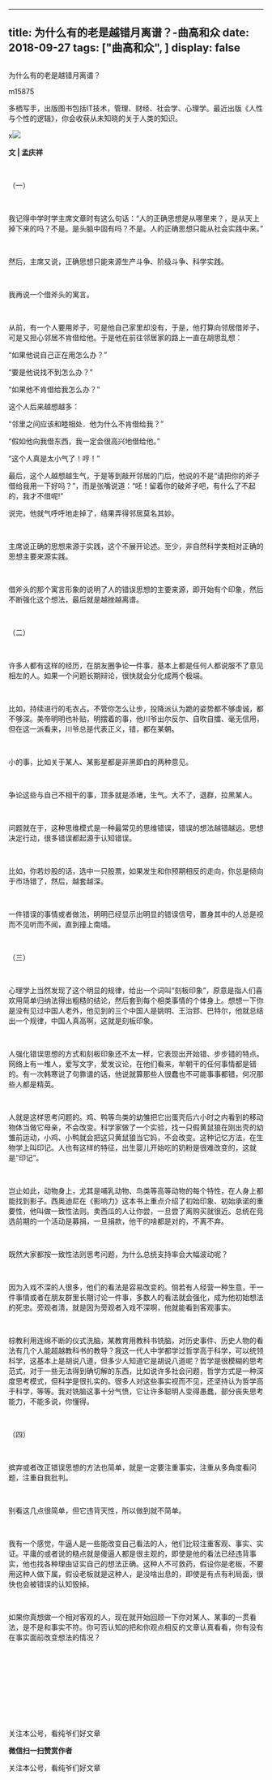 
---
title:   为什么有的老是越错月离谱？-曲高和众
date: 2018-09-27
tags: ["曲高和众", ]
display: false
---


## 



为什么有的老是越错月离谱？




m15875




多栖写手，出版图书包括IT技术，管理、财经、社会学、心理学。最近出版《人性与个性的逻辑》，你会收获从未知晓的关于人类的知识。


x<img class="" data-ratio="0.9169921875" data-s="300,640" src="https://mmbiz.qpic.cn/mmbiz_jpg/fxGMiaL5Zj1guUH4PicicUW8nia6lpj2Z7iccoUicBKI5vb4uUC04FHNiav3MOeh0ia6gXLnlBvKspxHibFKl9ick03CwkhQ/640?wx_fmt=jpeg" data-type="jpeg" data-w="1024" style=""/>

**文 | 孟庆祥**

&nbsp;

（一）

&nbsp;

我记得中学时学主席文章时有这么句话：“人的正确思想是从哪里来？，是从天上掉下来的吗？不是。是头脑中固有吗？不是。人的正确思想只能从社会实践中来。”

&nbsp;

然后，主席又说，正确思想只能来源生产斗争、阶级斗争、科学实践。

&nbsp;

我再说一个借斧头的寓言。

&nbsp;

从前，有一个人要用斧子，可是他自己家里却没有，于是，他打算向邻居借斧子，可是又担心邻居不肯借给他。于是他在前往邻居家的路上一直在胡思乱想：

“如果他说自己正在用怎么办？”

“要是他说找不到怎么办？”

“如果他不肯借给我怎么办？”

这个人后来越想越多：

“邻里之间应该和睦相处．他为什么不肯借给我？”

“假如他向我借东西，我一定会很高兴地借给他。”

“这个人真是太小气了！哼！”

最后，这个人越想越生气，于是等到敲开邻居的门后，他说的不是“请把你的斧子借给我用一下好吗？”，而是张嘴说道：“呸！留着你的破斧子吧，有什么了不起的，我才不借呢!”

说完，他就气呼呼地走掉了，结果弄得邻居莫名其妙。

&nbsp;

主席说正确的思想来源于实践，这个不展开论述。至少，非自然科学类相对正确的思想主要来源实践。

&nbsp;

借斧头的那个寓言形象的说明了人的错误思想的主要来源，即开始有个印象，然后不断强化这个想法，最后就是越挫越离谱。

&nbsp;

（二）

&nbsp;

许多人都有这样的经历，在朋友圈争论一件事，基本上都是任何人都说服不了意见相左的人。如果一个问题长期辩论，很快就会分化成两个极端。

&nbsp;

比如，持续进行的毛衣占。不管你怎么让步，投降派认为跪的姿势都不够虔诚，都不够深。美帝明明也补贴，明摆着的事，他川爷出尔反尔、自吹自擂、毫无信用，但在这一派看来，川爷总是代表正义，错，都在某朝。

&nbsp;

小的事，比如关于某人、某影星都是非黑即白的两种意见。

&nbsp;

争论这些与自己不相干的事，顶多就是添堵，生气。大不了，退群，拉黑某人。

&nbsp;

问题就在于，这种思维模式是一种最常见的思维错误，错误的想法越错越远。思想决定行动，很多错误都起源于认知错误。

&nbsp;

比如，你若炒股的话，选中一只股票，如果发生和你预期相反的走向，你总是倾向于市场错了，然后，越套越深。

&nbsp;

一件错误的事情或者做法，明明已经显示出明显的错误信号，置身其中的人总是视而不见听而不闻，直到撞上南墙。

&nbsp;

（三）

&nbsp;

心理学上当然发现了这个明显的规律，给出一个词叫“刻板印象”，原意是指人们喜欢用简单归纳法得出粗糙的结论，然后套到每个相类事情的个体身上。想想一下你是没有见过中国人老外，他见到的三个中国人是姚明、王治郅、巴特尔，他就总结出一个规律，中国人真高啊，这就是刻板印象。

&nbsp;

人强化错误思想的方式和刻板印象还不太一样，它表现出开始错、步步错的特点。网络上有一堆人，爱写文字，爱发议论，在他们看来，牟朝干的任何事情都是错的。有一次韩寒说了句靠谱的话，他说就算那些人很蠢也不可能事事都错，何况那些人都是精英。

&nbsp;

人就是这样思考问题的。鸡、鸭等鸟类的幼雏把它出蛋壳后六小时之内看到的移动物体当做它母亲，不会改变。科学家做了一个实验，找一只假黄鼠狼在刚出壳的幼雏前运动，小鸡、小鸭就会把这只黄鼠狼当它妈，不会改变。这种记忆方法，在生物学上叫印记。人也有这样的特征，出生婴儿开始吃的奶粉是很难改变的，这就是“印记”。

&nbsp;

岂止如此，动物身上，尤其是哺乳动物、鸟类等高等动物的每个特性，在人身上都能找到影子。西奥迪尼在《影响力》这本书上重点介绍了初始印象、初始承诺的重要性，他叫做一致性法则。卖西瓜的人让你尝，一旦尝了离购买就很近。总统在竞选前期的一个活动是募捐，一旦捐款，他干的啥都是对的，不离不弃。

&nbsp;

既然大家都按一致性法则思考问题，为什么总统支持率会大幅波动呢？

&nbsp;

因为入戏不深的人很多，他们的看法是容易改变的。倘若有人经营一种生意，干一件事情或者在朋友群里长期讨论一件事，多数人的看法就会强化，成为他初始想法的死忠。旁观者清，就是因为旁观者入戏不深啊，他就能看到客观事实。

&nbsp;

棕教利用连绵不断的仪式洗脑，某教育用教科书铣脑，对历史事件、历史人物的看法有几个人能超越教科书的教导？我这一代人中学都学过哲学高于科学，可以统领科学，这基本上是胡说八道，但多少人知道它是胡说八道呢？哲学是很模糊的思考范式，对于一些无法得到确切解的东西，比如说许多社会问题，哲学方式是一种深度思考模式，但科学是很扎实的。很多人对这些事实视而不见，还坚持认为哲学高于科学，等等。我对铣脑这事十分气愤，它让许多聪明人变得愚蠢，部分丧失思考能力，不能多说，你懂得。

&nbsp;

（四）

&nbsp;

摈弃或者改正错误思想的方法也简单，就是一定要注重事实，注重从多角度看问题，注重自我批判。

&nbsp;

别看这几点很简单，但它违背天性，所以做到就不简单。

&nbsp;

我有一个感觉，牛逼人是一些能改变自己看法的人，他们比较注重客观、事实、实证。平庸的或者说的糙点就是傻逼人都是很主观的，即使是他的看法已经违背事实，他也找各种理由证实自己的想法正确。这种人不可救药，假设你是老板，不要用这种人做下属，假设老板就是这种人，是没啥出息的，即使是有点有利局面，很快也会被错误的认知毁掉。

&nbsp;

如果你真想做一个相对客观的人，现在就开始回顾一下你对某人、某事的一贯看法，是不是和事实不符。你可否认知的把和你观点相反的文章认真看看，你有没有在事实面前改变想法的情况？

&nbsp;

&nbsp;

&nbsp;

&nbsp;

&nbsp;



关注本公号，看纯爷们好文章


**微信扫一扫赞赏作者**






关注本公号，看纯爷们好文章








